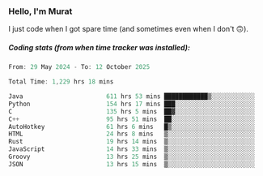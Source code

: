 ### Hello, I'm Murat

I just code when I got spare time (and sometimes even when I don't 🙃).

##### Coding stats (from when time tracker was installed):
<!--START_SECTION:wakatime-->

```cpp
From: 29 May 2024 - To: 12 October 2025

Total Time: 1,229 hrs 18 mins

Java                       611 hrs 53 mins ████████████▒░░░░░░░░░░░░   49.50 %
Python                     154 hrs 17 mins ███░░░░░░░░░░░░░░░░░░░░░░   12.48 %
C                          135 hrs 5 mins  ██▓░░░░░░░░░░░░░░░░░░░░░░   10.93 %
C++                        95 hrs 51 mins  ██░░░░░░░░░░░░░░░░░░░░░░░   07.75 %
AutoHotkey                 61 hrs 6 mins   █▒░░░░░░░░░░░░░░░░░░░░░░░   04.94 %
HTML                       24 hrs 8 mins   ▒░░░░░░░░░░░░░░░░░░░░░░░░   01.95 %
Rust                       19 hrs 14 mins  ▒░░░░░░░░░░░░░░░░░░░░░░░░   01.56 %
JavaScript                 14 hrs 33 mins  ▒░░░░░░░░░░░░░░░░░░░░░░░░   01.18 %
Groovy                     13 hrs 25 mins  ▒░░░░░░░░░░░░░░░░░░░░░░░░   01.09 %
JSON                       13 hrs 15 mins  ▒░░░░░░░░░░░░░░░░░░░░░░░░   01.07 %
```

<!--END_SECTION:wakatime-->
